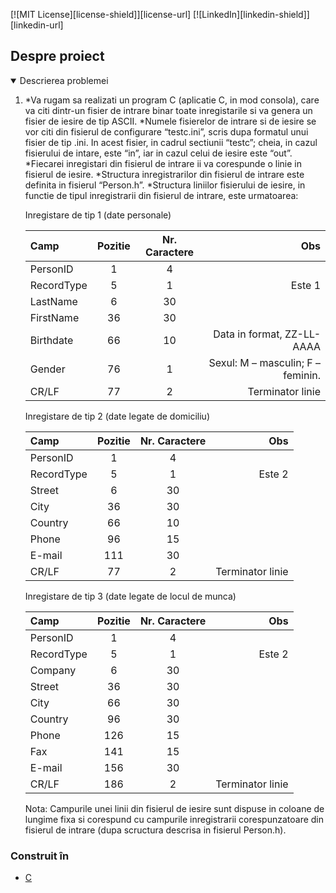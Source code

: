[![MIT License][license-shield]][license-url]
[![LinkedIn][linkedin-shield]][linkedin-url]

<!-- ABOUT THE PROJECT -->
## Despre proiect
<!-- TABLE OF CONTENTS -->
<details open="open">
  <summary>Descrierea problemei</summary>
  <ol>
    <li>
*Va rugam sa realizati un program C (aplicatie C, in mod consola), care va citi dintr-un fisier de intrare  binar toate inregistarile si va genera un fisier de iesire de tip ASCII. 
*Numele fisierelor de intrare si de iesire se vor citi din fisierul de configurare “testc.ini”, scris dupa formatul unui fisier de tip .ini. In acest fisier, in cadrul sectiunii “testc”; cheia, in cazul fisierului de intare, este “in”, iar in cazul celui de iesire este “out”. 
*Fiecarei inregistari din fisierul de intrare ii va corespunde o linie in fisierul de iesire.
*Structura inregistrarilor din fisierul de intrare este definita in fisierul “Person.h”.
*Structura liniilor fisierului de iesire, in functie de tipul inregistrarii din fisierul de intrare, este urmatoarea:

Inregistare de tip 1 (date personale)


| Camp | Pozitie | Nr. Caractere | Obs |
| :--- | :---:   |    :---:      | ---:|
| PersonID   | 1     | 4	    |        |
| RecordType | 5     | 1      | Este 1 |
| LastName   | 6     | 30     |  |
| FirstName  | 36    | 30     |  |
| Birthdate  | 66    | 10     | Data in format, ZZ-LL-AAAA |
| Gender | 76     | 1      | Sexul: M – masculin; F – feminin. |
| CR/LF  | 77     | 2      | Terminator linie |

Inregistare de tip 2 (date legate de domiciliu)


| Camp | Pozitie | Nr. Caractere | Obs |
| :--- | :---:   |    :---:      | ---:|
| PersonID   | 1     | 4	    |        |
| RecordType | 5     | 1      | Este 2 |
| Street     | 6     | 30     |        |
| City       | 36    | 30     |        | 
| Country    | 66    | 10     |        |
| Phone      | 96    | 15     |        |
| E-mail     | 111   | 30     |        |
| CR/LF      | 77    | 2      | Terminator linie |

Inregistare de tip 3 (date legate de locul de munca)

| Camp | Pozitie | Nr. Caractere | Obs |
| :--- | :---:   |    :---:      | ---:|
| PersonID   | 1     | 4	    |        |
| RecordType | 5     | 1      | Este 2 |
| Company    | 6     | 30     |        |
| Street     | 36    | 30     |        |
| City       | 66    | 30     |        | 
| Country    | 96    | 30     |        |
| Phone      | 126   | 15     |        |
| Fax        | 141   | 15     |        |
| E-mail     | 156   | 30     |        |
| CR/LF      | 186   | 2      | Terminator linie |

Nota: Campurile unei linii din fisierul de iesire sunt dispuse in coloane de lungime fixa si corespund cu campurile inregistrarii corespunzatoare din fisierul de intrare (dupa scructura descrisa in fisierul Person.h).
  </li>
  </ol>
</details>


### Construit în

* [C](https://www.cplusplus.com/)

